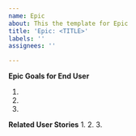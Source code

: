```yaml
---
name: Epic
about: This the template for Epic
title: 'Epic: <TITLE>'
labels: ''
assignees: ''

---
```


**Epic Goals for End User**

1.
2. 
3.

**Related User Stories**
1.
2.
3.
